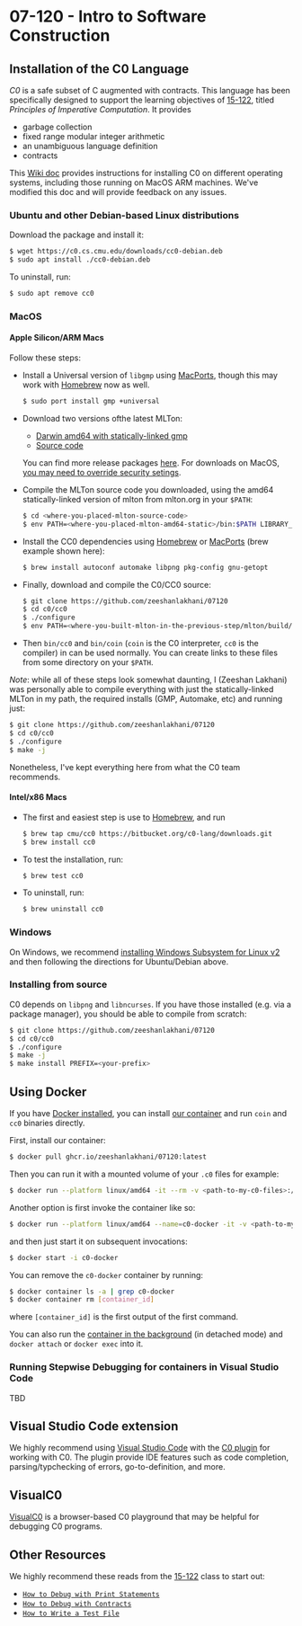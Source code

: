 # 07-120 - Intro to Software Construction

## Installation of the C0 Language

*C0* is a safe subset of C augmented with contracts. This language has been
specifically designed to support the learning objectives of [15-122][15-122],
titled *Principles of Imperative Computation*. It provides

* garbage collection
* fixed range modular integer arithmetic
* an unambiguous language definition
* contracts

This [Wiki doc][c0-install] provides instructions for installing C0 on different
operating systems, including those running on MacOS ARM machines. We've modified
this doc and will provide feedback on any issues.

### Ubuntu and other Debian-based Linux distributions

Download the package and install it:

```sh
$ wget https://c0.cs.cmu.edu/downloads/cc0-debian.deb
$ sudo apt install ./cc0-debian.deb
```

To uninstall, run:

```sh
$ sudo apt remove cc0
```

### MacOS

#### Apple Silicon/ARM Macs

Follow these steps:

  * Install a Universal version of `libgmp` using [MacPorts][macports], though
    this may work with [Homebrew][homebrew-gmp] now as well.

    ```sh
    $ sudo port install gmp +universal
    ```

  * Download two versions ofthe latest MLTon:
    * [Darwin amd64 with statically-linked gmp][mlton-dawrin-gmp-static]
    * [Source code][mlton-src]

    You can find more release packages [here][mlton-releases]. For downloads on
    MacOS, [you may need to override security setings][mac-app-security].

  * Compile the MLTon source code you downloaded, using the amd64
    statically-linked version of mlton from mlton.org in your `$PATH`:

    ```sh
    $ cd <where-you-placed-mlton-source-code>
    $ env PATH=<where-you-placed-mlton-amd64-static>/bin:$PATH LIBRARY_PATH=/opt/local/lib/ C_INCLUDE_PATH=/opt/local/include/ make WITH_GMP_DIR=/opt/local
    ```

  * Install the CC0 dependencies using [Homebrew][homebrew] or [MacPorts][macports] (brew example shown here):

    ```sh
    $ brew install autoconf automake libpng pkg-config gnu-getopt
    ```

  * Finally, download and compile the C0/CC0 source:

    ```sh
    $ git clone https://github.com/zeeshanlakhani/07120
    $ cd c0/cc0
    $ ./configure
    $ env PATH=<where-you-built-mlton-in-the-previous-step/mlton/build/bin:$PATH LIBRARY_PATH=/opt/local/lib/ C_INCLUDE_PATH=/opt/local/include/  make -j
    ```

  * Then `bin/cc0` and `bin/coin` (`coin` is the C0 interpreter, `cc0` is the compiler)
    in can be used normally. You can create links to these files from some
    directory on your `$PATH`.

*Note*: while all of these steps look somewhat daunting, I (Zeeshan Lakhani) was
personally able to compile everything with just the statically-linked MLTon in
my path, the required installs (GMP, Automake, etc) and running just:

``` sh
$ git clone https://github.com/zeeshanlakhani/07120
$ cd c0/cc0
$ ./configure
$ make -j
```

Nonetheless, I've kept everything here from what the C0 team recommends.

#### Intel/x86 Macs

* The first and easiest step is use to [Homebrew][homebrew], and run

  ```sh
  $ brew tap cmu/cc0 https://bitbucket.org/c0-lang/downloads.git
  $ brew install cc0
  ```
* To test the installation, run:

  ```sh
  $ brew test cc0
  ```

* To uninstall, run:

  ```sh
  $ brew uninstall cc0
  ```

### Windows

On Windows, we recommend [installing Windows Subsystem for Linux v2][wsl] and
then following the directions for Ubuntu/Debian above.

### Installing from source

C0 depends on `libpng` and `libncurses`. If you have those installed
(e.g. via a package manager), you should be able to compile from scratch:

```sh
$ git clone https://github.com/zeeshanlakhani/07120
$ cd c0/cc0
$ ./configure
$ make -j
$ make install PREFIX=<your-prefix>
```

## Using Docker

If you have [Docker installed][docker], you can install [our container](./Dockerfile)
and run `coin` and `cc0` binaries directly.

First, install our container:

```sh
$ docker pull ghcr.io/zeeshanlakhani/07120:latest
```

Then you can run it with a mounted volume of your `.c0` files for example:

```sh
$ docker run --platform linux/amd64 -it --rm -v <path-to-my-c0-files>:/home/07120 -w /home/07120 ghcr.io/zeeshanlakhani/07120
```

Another option is first invoke the container like so:

```sh
$ docker run --platform linux/amd64 --name=c0-docker -it -v <path-to-my-c0-files>:/home/07120 -w /home/07120 ghcr.io/zeeshanlakhani/07120
```

and then just start it on subsequent invocations:

``` sh
$ docker start -i c0-docker
```

You can remove the `c0-docker` container by running:

``` sh
$ docker container ls -a | grep c0-docker
$ docker container rm [container_id]
```

where `[container_id]` is the first output of the first command.

You can also run the [container in the background][docker-bg] (in detached mode)
and `docker attach` or `docker exec` into it.

### Running Stepwise Debugging for containers in Visual Studio Code

TBD

## Visual Studio Code extension

We highly recommend using [Visual Studio Code][vscode] with the [C0 plugin][vscode-c0]
for working with C0. The plugin provide IDE features such as code completion,
parsing/typchecking of errors, go-to-definition, and more.

## VisualC0

[VisualC0][visualc0] is a browser-based C0 playground that may be helpful for
debugging C0 programs.

## Other Resources

We highly recommend these reads from the [15-122][15-122] class to start out:

* [`How to Debug with Print Statements`][how-to-debug-print]
* [`How to Debug with Contracts`][how-to-debug-contracts]
* [`How to Write a Test File`][how-to-write-tests]

[15-122]: https://www.cs.cmu.edu/~15122/home.shtml
[c0-install]: https://bitbucket.org/c0-lang/docs/wiki/Downloads
[docker]: https://www.docker.com/get-started/
[docker-bg]: https://docs.docker.com/language/golang/run-containers/#run-in-detached-mode
[homebrew]: https://brew.sh/
[homebrew-gmp]: https://formulae.brew.sh/formula/gmp
[how-to-debug-contracts]: https://www.cs.cmu.edu/~15122/handouts/gts/contracts.pdf
[how-to-debug-print]: https://www.cs.cmu.edu/~15122/handouts/gts/print.pdf
[how-to-write-tests]: https://www.cs.cmu.edu/~15122/handouts/gts/testing.pdf
[macports]: https://www.macports.org/install.php
[mac-app-security]: https://support.apple.com/guide/mac-help/open-a-mac-app-from-an-unidentified-developer-mh40616/mac
[mlton-dawrin-gmp-static]: https://github.com/MLton/mlton/releases/download/on-20210117-release/mlton-20210117-1.amd64-darwin-19.6.gmp-static.tgz
[mlton-releases]: https://github.com/MLton/mlton/releases
[mlton-src]: https://github.com/MLton/mlton/archive/refs/tags/on-20210117-release.zip
[vscode]: https://code.visualstudio.com/
[vscode-c0]: https://marketplace.visualstudio.com/items?itemName=15122staff.c0-lsp
[visualc0]: https://cs122.andrew.cmu.edu/visualc0/
[wsl]: https://learn.microsoft.com/en-us/windows/wsl/install
